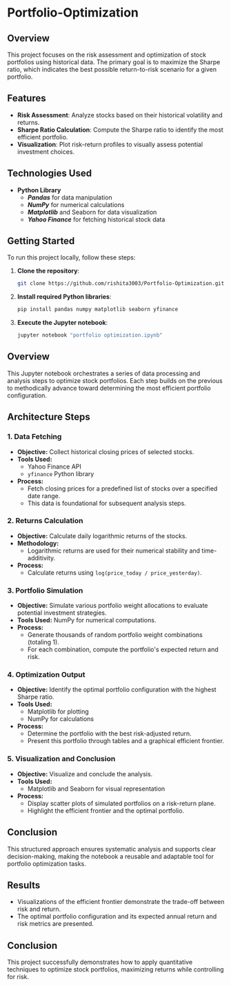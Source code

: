 # Portfolio-Optimization
## Overview
This project focuses on the risk assessment and optimization of stock portfolios using historical data. The primary goal is to maximize the Sharpe ratio, which indicates the best possible return-to-risk scenario for a given portfolio.

## Features
- **Risk Assessment**: Analyze stocks based on their historical volatility and returns.
- **Sharpe Ratio Calculation**: Compute the Sharpe ratio to identify the most efficient portfolio.
- **Visualization**: Plot risk-return profiles to visually assess potential investment choices.

## Technologies Used
- **Python Library**
   - _**Pandas**_ for data manipulation
   - _**NumPy**_ for numerical calculations
   - _**Matplotlib**_ and Seaborn for data visualization
   - _**Yahoo Finance**_ for fetching historical stock data

## Getting Started
To run this project locally, follow these steps:

1. **Clone the repository**:
   ```bash
   git clone https://github.com/rishita3003/Portfolio-Optimization.git
   ```

2. **Install required Python libraries**:
    ```bash
   pip install pandas numpy matplotlib seaborn yfinance
    ```

4. **Execute the Jupyter notebook**:
   ```bash
   jupyter notebook "portfolio optimization.ipynb"
   ```

## Overview
This Jupyter notebook orchestrates a series of data processing and analysis steps to optimize stock portfolios. Each step builds on the previous to methodically advance toward determining the most efficient portfolio configuration.

## Architecture Steps

### 1. Data Fetching
- **Objective:** Collect historical closing prices of selected stocks.
- **Tools Used:**
  - Yahoo Finance API
  - `yfinance` Python library
- **Process:**
  - Fetch closing prices for a predefined list of stocks over a specified date range.
  - This data is foundational for subsequent analysis steps.

### 2. Returns Calculation
- **Objective:** Calculate daily logarithmic returns of the stocks.
- **Methodology:**
  - Logarithmic returns are used for their numerical stability and time-additivity.
- **Process:**
  - Calculate returns using `log(price_today / price_yesterday)`.

### 3. Portfolio Simulation
- **Objective:** Simulate various portfolio weight allocations to evaluate potential investment strategies.
- **Tools Used:** NumPy for numerical computations.
- **Process:**
  - Generate thousands of random portfolio weight combinations (totaling 1).
  - For each combination, compute the portfolio's expected return and risk.

### 4. Optimization Output
- **Objective:** Identify the optimal portfolio configuration with the highest Sharpe ratio.
- **Tools Used:**
  - Matplotlib for plotting
  - NumPy for calculations
- **Process:**
  - Determine the portfolio with the best risk-adjusted return.
  - Present this portfolio through tables and a graphical efficient frontier.

### 5. Visualization and Conclusion
- **Objective:** Visualize and conclude the analysis.
- **Tools Used:**
  - Matplotlib and Seaborn for visual representation
- **Process:**
  - Display scatter plots of simulated portfolios on a risk-return plane.
  - Highlight the efficient frontier and the optimal portfolio.

## Conclusion
This structured approach ensures systematic analysis and supports clear decision-making, making the notebook a reusable and adaptable tool for portfolio optimization tasks.



## Results
- Visualizations of the efficient frontier demonstrate the trade-off between risk and return.
- The optimal portfolio configuration and its expected annual return and risk metrics are presented.
## Conclusion
This project successfully demonstrates how to apply quantitative techniques to optimize stock portfolios, maximizing returns while controlling for risk.



   

